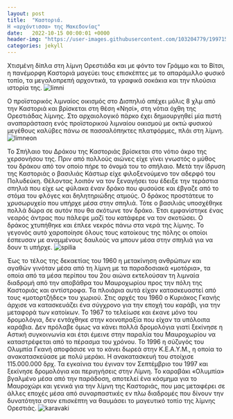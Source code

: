 ```yaml
---
layout: post
title:  "Καστοριά. 
Η «αρχόντισσα» της Μακεδονίας"
date:   2022-10-15 00:00:01 +0000
header-img: "https://user-images.githubusercontent.com/103204779/199715726-beb7d7b5-313a-4765-a02f-d20515109950.PNG"
categories: jekyll
---
```

Χτισμένη δίπλα στη λίμνη Ορεστιάδα και με φόντο τον Γράμμο και το Βίτσι, η πανέμορφη Καστοριά μαγεύει τους επισκέπτες με το απαράμιλλο φυσικό τοπίο, τα μεγαλοπρεπή αρχοντικά, τα γραφικά σοκάκια και την πλούσια ιστορία της.
![limni](https://user-images.githubusercontent.com/103204779/199715726-beb7d7b5-313a-4765-a02f-d20515109950.PNG)

Ο προϊστορικός λιμναίος οικισμός στο Δισπηλιό απέχει μόλις 8 χλμ από την Καστοριά και βρίσκεται στη θέση «Νησί», στη νότια όχθη της  Ορεστιάδας λίμνης. Στο αρχαιολογικό πάρκο έχει δημιουργηθεί μία πιστή αναπαράσταση ενός προϊστορικού λιμναίου οικισμού με οκτώ φυσικού μεγέθους καλύβες πάνω σε πασσαλόπηκτες πλατφόρμες, πλάι στη λίμνη.
![limneon](https://user-images.githubusercontent.com/103204779/199716224-068fad76-9bf4-42ec-bc4c-6d3d6b3e8733.PNG)

Το Σπήλαιο του Δράκου της Καστοριάς βρίσκεται στο νότιο άκρο της χερσονήσου της.
Πριν από πολλούς αιώνες είχε γίνει γνωστός ο μύθος του δράκου από τον οποίο πήρε το όνομά του το σπήλαιο. Μετά την ίδρυση της Καστοριάς ο βασιλιάς Κάστωρ είχε φιλοξενούμενο τον αδερφό του Πολυδεύκη. Θέλοντας λοιπόν να τον ξεναγήσει του έδειξε την τεράστια σπηλιά που είχε ως φύλακα έναν δράκο που φυσούσε και έβγαζε από το στόμα του φλόγες και δηλητηριώδης ατμούς. Ο δράκος προστάτευε το χρυσωρυχείο που υπήρχε μέσα στην σπηλιά. Τότε ο βασιλιάς υποσχέθηκε πολλά δώρα σε αυτόν που θα σκότωνε τον δράκο. Έτσι εμφανίστηκε ένας νεαρός άντρας που πάλεψε μαζί του κατάφερε να τον σκοτώσει. Ο δράκος χτυπήθηκε και έπλεε νεκρός πάνω στα νερά της λίμνης. Το γεγονός αυτό χαροποίησε όλους τους κατοίκους της πόλης οι οποίοι έσπευσαν με αναμμένους δαυλούς να μπουν μέσα στην σπηλιά για να δουν τι υπήρχε.
![spilia](https://user-images.githubusercontent.com/103204779/199716781-82f1ab53-deee-48ab-8749-2a2c11ff8b17.PNG)

Έως το τέλος της δεκαετίας του 1960 η μετακίνηση ανθρώπων και αγαθών γινόταν μέσα από τη λίμνη με τα παραδοσιακά «μοτόρια», τα οποία από τα μέσα περίπου του 2ου αιώνα εκτελούσαν τη λιμναία διαδρομή από την αποβάθρα του Μαυροχωρίου προς την πόλη της Καστοριάς και αντίστροφα. Τα πλοιάρια αυτά είχαν κατασκευαστεί από τους «μοτορτζήδες» του χωριού.
Στις αρχές του 1960 ο Κυριάκος Γκανής άρχισε να κατασκευάζει ένα σύγχρονο για την εποχή του καράβι, για την μεταφορά των κατοίκων. Το 1967 το τελείωσε και έκανε μόνο του δρομολόγια, δεν εντάχθηκε στην κοινοπραξία που είχαν τα υπόλοιπα καράβια. Δεν πρόλαβε όμως να κάνει πολλά δρομολόγια γιατί ξεκίνησε η Αστική συγκοινωνία και έτσι έμεινε στην παραλία του Μαυροχωρίου να καταστρέφεται από το πέρασμα του χρόνου.
Το 1996 η σύζυγός του Ολυμπία Γκανή αποφάσισε να το κάνει δωρεά στην Κ.Ε.Α.Υ.Μ., η οποία το ανακατασκεύασε με πολύ μεράκι. Η ανακατασκευή του στοίχισε 115.000.000 δρχ. Τα εγκαίνια του έγιναν τον Σεπτέμβριο του 1997 και ξεκίνησε δρομολόγια και περιηγήσεις στην Λίμνη. Το καραβάκι «Ολυμπία» βγαλμένο μέσα από την παράδοση, αποτελεί ένα κόσμημα για το Μαυροχώρι και γενικά για την λίμνη της Καστοριάς, που μας μεταφέρει σε άλλες εποχές μέσα από συναρπαστικές εν πλω διαδρομές που δίνουν την δυνατότητα στον επισκέπτη να θαυμάσει το μαγευτικό τοπίο της λίμνης Ορεστιάς.
![karavaki](https://user-images.githubusercontent.com/103204779/199717271-81cfd4ea-74bb-4d56-b701-edaa0dce93e4.PNG)
